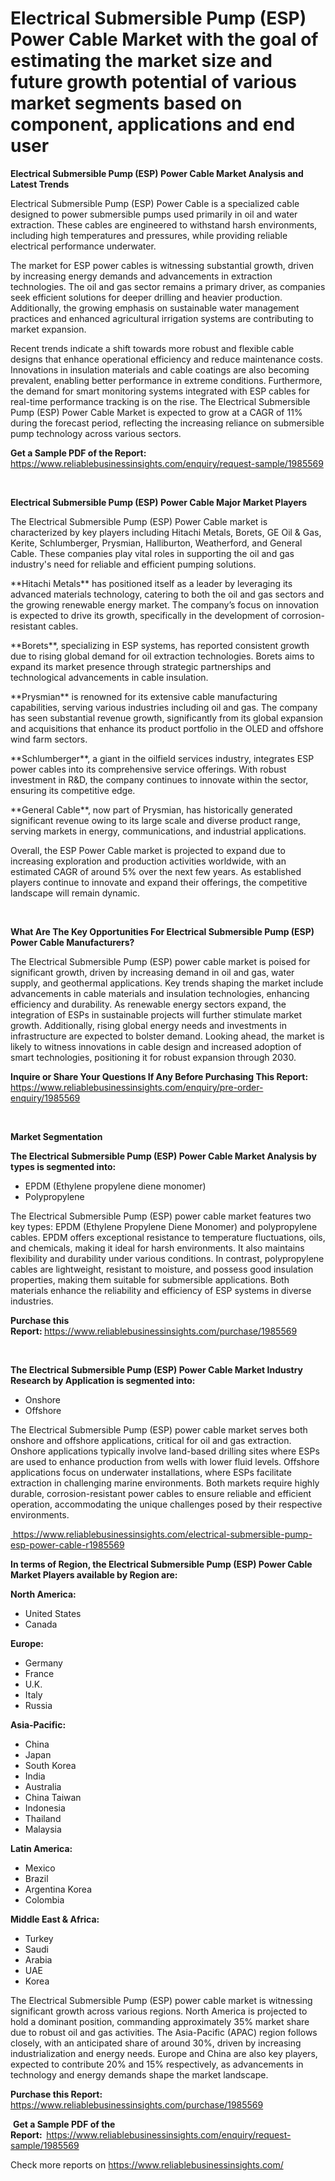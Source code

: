 <p><h1>Electrical Submersible Pump (ESP) Power Cable Market with the goal of estimating the market size and future growth potential of various market segments based on component, applications and end user</h1></p><p><strong>Electrical Submersible Pump (ESP) Power Cable Market Analysis and Latest Trends</strong></p>
<p><p>Electrical Submersible Pump (ESP) Power Cable is a specialized cable designed to power submersible pumps used primarily in oil and water extraction. These cables are engineered to withstand harsh environments, including high temperatures and pressures, while providing reliable electrical performance underwater. </p><p>The market for ESP power cables is witnessing substantial growth, driven by increasing energy demands and advancements in extraction technologies. The oil and gas sector remains a primary driver, as companies seek efficient solutions for deeper drilling and heavier production. Additionally, the growing emphasis on sustainable water management practices and enhanced agricultural irrigation systems are contributing to market expansion.</p><p>Recent trends indicate a shift towards more robust and flexible cable designs that enhance operational efficiency and reduce maintenance costs. Innovations in insulation materials and cable coatings are also becoming prevalent, enabling better performance in extreme conditions. Furthermore, the demand for smart monitoring systems integrated with ESP cables for real-time performance tracking is on the rise. The Electrical Submersible Pump (ESP) Power Cable Market is expected to grow at a CAGR of 11% during the forecast period, reflecting the increasing reliance on submersible pump technology across various sectors.</p></p>
<p><strong>Get a Sample PDF of the Report:&nbsp;</strong> <a href="https://www.reliablebusinessinsights.com/enquiry/request-sample/1985569?utm_campaign=2121&utm_medium=2&utm_source=Github&utm_content=ia&utm_term=14022025&utm_id=electrical-submersible-pump-esp-power-cable">https://www.reliablebusinessinsights.com/enquiry/request-sample/1985569</a></p>
<p>&nbsp;</p>
<p><strong>Electrical Submersible Pump (ESP) Power Cable Major Market Players</strong></p>
<p><p>The Electrical Submersible Pump (ESP) Power Cable market is characterized by key players including Hitachi Metals, Borets, GE Oil & Gas, Kerite, Schlumberger, Prysmian, Halliburton, Weatherford, and General Cable. These companies play vital roles in supporting the oil and gas industry's need for reliable and efficient pumping solutions.</p><p>**Hitachi Metals** has positioned itself as a leader by leveraging its advanced materials technology, catering to both the oil and gas sectors and the growing renewable energy market. The company’s focus on innovation is expected to drive its growth, specifically in the development of corrosion-resistant cables.</p><p>**Borets**, specializing in ESP systems, has reported consistent growth due to rising global demand for oil extraction technologies. Borets aims to expand its market presence through strategic partnerships and technological advancements in cable insulation.</p><p>**Prysmian** is renowned for its extensive cable manufacturing capabilities, serving various industries including oil and gas. The company has seen substantial revenue growth, significantly from its global expansion and acquisitions that enhance its product portfolio in the OLED and offshore wind farm sectors.</p><p>**Schlumberger**, a giant in the oilfield services industry, integrates ESP power cables into its comprehensive service offerings. With robust investment in R&D, the company continues to innovate within the sector, ensuring its competitive edge.</p><p>**General Cable**, now part of Prysmian, has historically generated significant revenue owing to its large scale and diverse product range, serving markets in energy, communications, and industrial applications.</p><p>Overall, the ESP Power Cable market is projected to expand due to increasing exploration and production activities worldwide, with an estimated CAGR of around 5% over the next few years. As established players continue to innovate and expand their offerings, the competitive landscape will remain dynamic.</p></p>
<p>&nbsp;</p>
<p><strong>What Are The Key Opportunities For Electrical Submersible Pump (ESP) Power Cable Manufacturers?</strong></p>
<p><p>The Electrical Submersible Pump (ESP) power cable market is poised for significant growth, driven by increasing demand in oil and gas, water supply, and geothermal applications. Key trends shaping the market include advancements in cable materials and insulation technologies, enhancing efficiency and durability. As renewable energy sectors expand, the integration of ESPs in sustainable projects will further stimulate market growth. Additionally, rising global energy needs and investments in infrastructure are expected to bolster demand. Looking ahead, the market is likely to witness innovations in cable design and increased adoption of smart technologies, positioning it for robust expansion through 2030.</p></p>
<p><strong>Inquire or Share Your Questions If Any Before Purchasing This Report:</strong> <a href="https://www.reliablebusinessinsights.com/enquiry/pre-order-enquiry/1985569?utm_campaign=2121&utm_medium=2&utm_source=Github&utm_content=ia&utm_term=14022025&utm_id=electrical-submersible-pump-esp-power-cable">https://www.reliablebusinessinsights.com/enquiry/pre-order-enquiry/1985569</a></p>
<p>&nbsp;</p>
<p><strong>Market Segmentation</strong></p>
<p><strong>The Electrical Submersible Pump (ESP) Power Cable Market Analysis by types is segmented into:</strong></p>
<p><ul><li>EPDM (Ethylene propylene diene monomer)</li><li>Polypropylene</li></ul></p>
<p><p>The Electrical Submersible Pump (ESP) power cable market features two key types: EPDM (Ethylene Propylene Diene Monomer) and polypropylene cables. EPDM offers exceptional resistance to temperature fluctuations, oils, and chemicals, making it ideal for harsh environments. It also maintains flexibility and durability under various conditions. In contrast, polypropylene cables are lightweight, resistant to moisture, and possess good insulation properties, making them suitable for submersible applications. Both materials enhance the reliability and efficiency of ESP systems in diverse industries.</p></p>
<p><strong>Purchase this Report:&nbsp;</strong><a href="https://www.reliablebusinessinsights.com/purchase/1985569?utm_campaign=2121&utm_medium=2&utm_source=Github&utm_content=ia&utm_term=14022025&utm_id=electrical-submersible-pump-esp-power-cable">https://www.reliablebusinessinsights.com/purchase/1985569</a></p>
<p>&nbsp;</p>
<p><strong>The Electrical Submersible Pump (ESP) Power Cable Market Industry Research by Application is segmented into:</strong></p>
<p><ul><li>Onshore</li><li>Offshore</li></ul></p>
<p><p>The Electrical Submersible Pump (ESP) power cable market serves both onshore and offshore applications, critical for oil and gas extraction. Onshore applications typically involve land-based drilling sites where ESPs are used to enhance production from wells with lower fluid levels. Offshore applications focus on underwater installations, where ESPs facilitate extraction in challenging marine environments. Both markets require highly durable, corrosion-resistant power cables to ensure reliable and efficient operation, accommodating the unique challenges posed by their respective environments.</p></p>
<p><a href="https://www.reliablebusinessinsights.com/electrical-submersible-pump-esp-power-cable-r1985569?utm_campaign=2121&utm_medium=2&utm_source=Github&utm_content=ia&utm_term=14022025&utm_id=electrical-submersible-pump-esp-power-cable">&nbsp;https://www.reliablebusinessinsights.com/electrical-submersible-pump-esp-power-cable-r1985569</a></p>
<p><strong>In terms of Region, the Electrical Submersible Pump (ESP) Power Cable Market Players available by Region are:</strong></p>
<p>
    <p> <strong> North America: </strong>
        <ul>
            <li>United States</li>
            <li>Canada</li>
        </ul>
        </p> 
    <p> <strong> Europe: </strong>
        <ul>
            <li>Germany</li>
            <li>France</li>
            <li>U.K.</li>
            <li>Italy</li>
            <li>Russia</li>
        </ul>
        </p> 
    <p> <strong> Asia-Pacific: </strong>
        <ul>
            <li>China</li>
            <li>Japan</li>
            <li>South Korea</li>
            <li>India</li>
            <li>Australia</li>
            <li>China Taiwan</li>
            <li>Indonesia</li>
            <li>Thailand</li>
            <li>Malaysia</li>
        </ul>
        </p> 
    <p> <strong> Latin America: </strong>
        <ul>
            <li>Mexico</li>
            <li>Brazil</li>
            <li>Argentina Korea</li>
            <li>Colombia</li>
        </ul>
        </p> 
    <p> <strong> Middle East & Africa: </strong>
        <ul>
            <li>Turkey</li>
            <li>Saudi</li>
            <li>Arabia</li>
            <li>UAE</li>
            <li>Korea</li>
        </ul>
    </p>
    </p>
<p><p>The Electrical Submersible Pump (ESP) power cable market is witnessing significant growth across various regions. North America is projected to hold a dominant position, commanding approximately 35% market share due to robust oil and gas activities. The Asia-Pacific (APAC) region follows closely, with an anticipated share of around 30%, driven by increasing industrialization and energy needs. Europe and China are also key players, expected to contribute 20% and 15% respectively, as advancements in technology and energy demands shape the market landscape.</p></p>
<p><strong>Purchase this Report: </strong><a href="https://www.reliablebusinessinsights.com/purchase/1985569?utm_campaign=2121&utm_medium=2&utm_source=Github&utm_content=ia&utm_term=14022025&utm_id=electrical-submersible-pump-esp-power-cable">https://www.reliablebusinessinsights.com/purchase/1985569</a></p>
<p>&nbsp;<strong>Get a Sample PDF of the Report:&nbsp;&nbsp;</strong><a href="https://www.reliablebusinessinsights.com/enquiry/request-sample/1985569?utm_campaign=2121&utm_medium=2&utm_source=Github&utm_content=ia&utm_term=14022025&utm_id=electrical-submersible-pump-esp-power-cable">https://www.reliablebusinessinsights.com/enquiry/request-sample/1985569</a></p>
<p><strong></strong></p>
<p>Check more reports on <a href="https://www.reliablebusinessinsights.com/?utm_campaign=2121&utm_medium=2&utm_source=Github&utm_content=ia&utm_term=14022025&utm_id=electrical-submersible-pump-esp-power-cable">https://www.reliablebusinessinsights.com/</a></p>